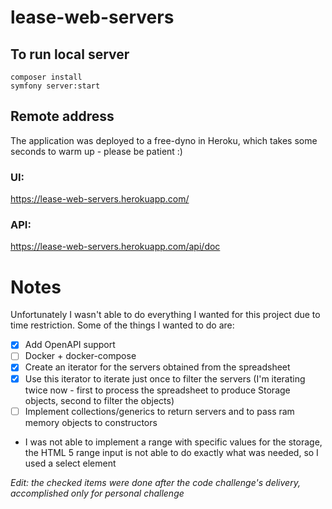 # lease-web-servers

## To run local server

```
composer install
symfony server:start
```

## Remote address

The application was deployed to a free-dyno in Heroku, which takes some seconds to warm up - please be patient :)

### UI: 
https://lease-web-servers.herokuapp.com/

### API:
https://lease-web-servers.herokuapp.com/api/doc

# Notes

Unfortunately I wasn't able to do everything I wanted for this project due to time restriction. Some of the things I wanted to do are:

- [x] Add OpenAPI support
- [ ] Docker + docker-compose
- [x] Create an iterator for the servers obtained from the spreadsheet
- [x] Use this iterator to iterate just once to filter the servers (I'm iterating twice now - first to process the spreadsheet to produce Storage objects, second to filter the objects)
- [ ] Implement collections/generics to return servers and to pass ram memory objects to constructors
- I was not able to implement a range with specific values for the storage, the HTML 5 range input is not able to do exactly what was needed, so I used a select element

*Edit: the checked items were done after the code challenge's delivery, accomplished only for personal challenge*